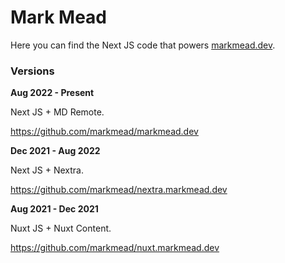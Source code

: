 # Mark Mead

Here you can find the Next JS code that powers
[markmead.dev](https://markmead.dev/).

### Versions

**Aug 2022 - Present**

Next JS + MD Remote.

https://github.com/markmead/markmead.dev

**Dec 2021 - Aug 2022**

Next JS + Nextra.

https://github.com/markmead/nextra.markmead.dev

**Aug 2021 - Dec 2021**

Nuxt JS + Nuxt Content.

https://github.com/markmead/nuxt.markmead.dev
